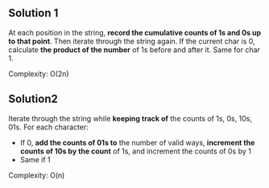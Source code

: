 ## Solution 1

At each position in the string, **record the cumulative counts of 1s and 0s up to that point**. Then iterate through the string again. If the current char is 0, calculate **the product of the number** of 1s before and after it. Same for char 1.

Complexity: O(2n)

## Solution2

Iterate through the string while **keeping track of** the counts of 1s, 0s, 10s, 01s. For each character:
- If 0, **add the counts of 01s to** the number of valid ways, **increment the counts of 10s by the count** of 1s, and increment the counts of 0s by 1
- Same if 1

Complexity: O(n)
